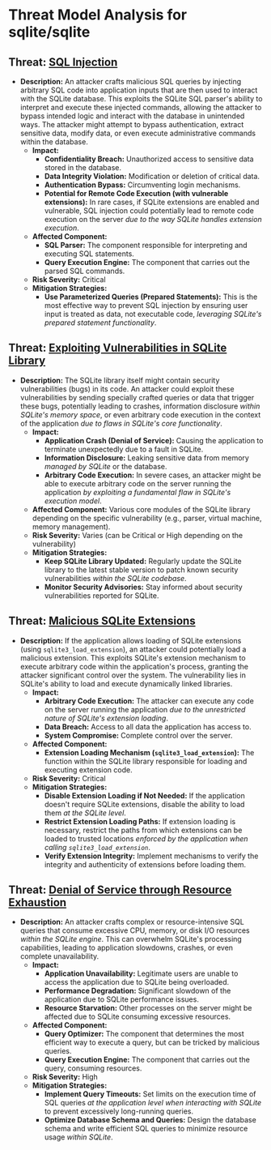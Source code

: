 # Threat Model Analysis for sqlite/sqlite

## Threat: [SQL Injection](./threats/sql_injection.md)

*   **Description:** An attacker crafts malicious SQL queries by injecting arbitrary SQL code into application inputs that are then used to interact with the SQLite database. This exploits the SQLite SQL parser's ability to interpret and execute these injected commands, allowing the attacker to bypass intended logic and interact with the database in unintended ways. The attacker might attempt to bypass authentication, extract sensitive data, modify data, or even execute administrative commands within the database.
    *   **Impact:**
        *   **Confidentiality Breach:** Unauthorized access to sensitive data stored in the database.
        *   **Data Integrity Violation:** Modification or deletion of critical data.
        *   **Authentication Bypass:** Circumventing login mechanisms.
        *   **Potential for Remote Code Execution (with vulnerable extensions):** In rare cases, if SQLite extensions are enabled and vulnerable, SQL injection could potentially lead to remote code execution on the server *due to the way SQLite handles extension execution*.
    *   **Affected Component:**
        *   **SQL Parser:** The component responsible for interpreting and executing SQL statements.
        *   **Query Execution Engine:** The component that carries out the parsed SQL commands.
    *   **Risk Severity:** Critical
    *   **Mitigation Strategies:**
        *   **Use Parameterized Queries (Prepared Statements):** This is the most effective way to prevent SQL injection by ensuring user input is treated as data, not executable code, *leveraging SQLite's prepared statement functionality*.

## Threat: [Exploiting Vulnerabilities in SQLite Library](./threats/exploiting_vulnerabilities_in_sqlite_library.md)

*   **Description:**  The SQLite library itself might contain security vulnerabilities (bugs) in its code. An attacker could exploit these vulnerabilities by sending specially crafted queries or data that trigger these bugs, potentially leading to crashes, information disclosure *within SQLite's memory space*, or even arbitrary code execution in the context of the application *due to flaws in SQLite's core functionality*.
    *   **Impact:**
        *   **Application Crash (Denial of Service):**  Causing the application to terminate unexpectedly due to a fault in SQLite.
        *   **Information Disclosure:**  Leaking sensitive data from memory *managed by SQLite* or the database.
        *   **Arbitrary Code Execution:** In severe cases, an attacker might be able to execute arbitrary code on the server running the application *by exploiting a fundamental flaw in SQLite's execution model*.
    *   **Affected Component:** Various core modules of the SQLite library depending on the specific vulnerability (e.g., parser, virtual machine, memory management).
    *   **Risk Severity:** Varies (can be Critical or High depending on the vulnerability)
    *   **Mitigation Strategies:**
        *   **Keep SQLite Library Updated:** Regularly update the SQLite library to the latest stable version to patch known security vulnerabilities *within the SQLite codebase*.
        *   **Monitor Security Advisories:** Stay informed about security vulnerabilities reported for SQLite.

## Threat: [Malicious SQLite Extensions](./threats/malicious_sqlite_extensions.md)

*   **Description:** If the application allows loading of SQLite extensions (using `sqlite3_load_extension`), an attacker could potentially load a malicious extension. This exploits SQLite's extension mechanism to execute arbitrary code within the application's process, granting the attacker significant control over the system. The vulnerability lies in SQLite's ability to load and execute dynamically linked libraries.
    *   **Impact:**
        *   **Arbitrary Code Execution:**  The attacker can execute any code on the server running the application *due to the unrestricted nature of SQLite's extension loading*.
        *   **Data Breach:** Access to all data the application has access to.
        *   **System Compromise:**  Complete control over the server.
    *   **Affected Component:**
        *   **Extension Loading Mechanism (`sqlite3_load_extension`):** The function within the SQLite library responsible for loading and executing extension code.
    *   **Risk Severity:** Critical
    *   **Mitigation Strategies:**
        *   **Disable Extension Loading if Not Needed:** If the application doesn't require SQLite extensions, disable the ability to load them *at the SQLite level*.
        *   **Restrict Extension Loading Paths:** If extension loading is necessary, restrict the paths from which extensions can be loaded to trusted locations *enforced by the application when calling `sqlite3_load_extension`*.
        *   **Verify Extension Integrity:** Implement mechanisms to verify the integrity and authenticity of extensions before loading them.

## Threat: [Denial of Service through Resource Exhaustion](./threats/denial_of_service_through_resource_exhaustion.md)

*   **Description:** An attacker crafts complex or resource-intensive SQL queries that consume excessive CPU, memory, or disk I/O resources *within the SQLite engine*. This can overwhelm SQLite's processing capabilities, leading to application slowdowns, crashes, or even complete unavailability.
    *   **Impact:**
        *   **Application Unavailability:** Legitimate users are unable to access the application due to SQLite being overloaded.
        *   **Performance Degradation:**  Significant slowdown of the application due to SQLite performance issues.
        *   **Resource Starvation:**  Other processes on the server might be affected due to SQLite consuming excessive resources.
    *   **Affected Component:**
        *   **Query Optimizer:** The component that determines the most efficient way to execute a query, but can be tricked by malicious queries.
        *   **Query Execution Engine:** The component that carries out the query, consuming resources.
    *   **Risk Severity:** High
    *   **Mitigation Strategies:**
        *   **Implement Query Timeouts:** Set limits on the execution time of SQL queries *at the application level when interacting with SQLite* to prevent excessively long-running queries.
        *   **Optimize Database Schema and Queries:** Design the database schema and write efficient SQL queries to minimize resource usage *within SQLite*.

